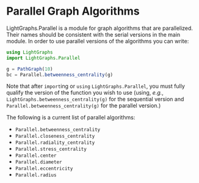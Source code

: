 # Parallel Graph Algorithms

LightGraphs.Parallel is a module for graph algorithms that are parallelized. Their names should be consistent with the
serial versions in the main module. In order to use parallel versions of the algorithms you can write:

```julia
using LightGraphs
import LightGraphs.Parallel

g = PathGraph(10)
bc = Parallel.betweenness_centrality(g)
```

Note that after `import`ing or `using` `LightGraphs.Parallel`, you must fully qualify the version of the function you wish to use (using, _e.g._, `LightGraphs.betweenness_centrality(g)` for the sequential version and
`Parallel.betweenness_centrality(g)` for the parallel version.)

The following is a current list of parallel algorithms:
- `Parallel.betweenness_centrality`
- `Parallel.closeness_centrality`
- `Parallel.radiality_centrality`
- `Parallel.stress_centrality`
- `Parallel.center`
- `Parallel.diameter`
- `Parallel.eccentricity`
- `Parallel.radius`


